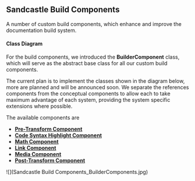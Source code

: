 ## Sandcastle Build Components 
A number of custom build components, which enhance and improve the documentation build system.

#### Class Diagram
For the build components, we introduced the **BuilderComponent** class, which will serve as the abstract base class
for all our custom build components.

The current plan is to implement the classes shown in the diagram below, more are planned and will be
announced soon. We separate the references components from the conceptual components to allow each
to take maximum advantage of each system, providing the system specific extensions where possible.

The available components are

* **[Pre-Transform Component](Pre-Transform-Component)**
* **[Code Syntax Highlight Component](Code-Syntax-Highlight-Component)**
* **[Math Component](Math-Component)**
* **[Link Component](Link-Component)**
* **[Media Component](Media-Component)**
* **[Post-Transform Component](Post-Transform-Component)**

![](Sandcastle Build Components_BuilderComponents.jpg)
